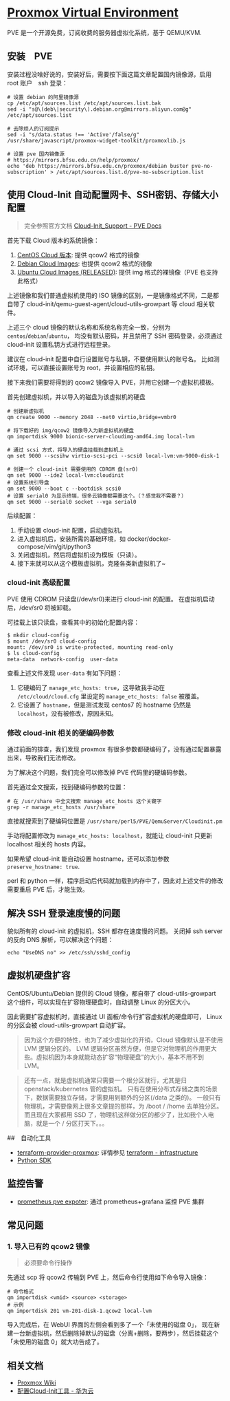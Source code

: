# [Proxmox Virtual Environment](https://pve.proxmox.com/)

PVE 是一个开源免费，订阅收费的服务器虚拟化系统，基于 QEMU/KVM.

## 安装　PVE

安装过程没啥好说的，安装好后，需要按下面这篇文章配置国内镜像源，启用 root 账户　ssh 登录：

```shell
# 设置 debian 的阿里镜像源
cp /etc/apt/sources.list /etc/apt/sources.list.bak
sed -i "s@\(deb\|security\).debian.org@mirrors.aliyun.com@g" /etc/apt/sources.list

# 去除烦人的订阅提示
sed -i "s/data.status !== 'Active'/false/g" /usr/share/javascript/proxmox-widget-toolkit/proxmoxlib.js

# 设置 pve 国内镜像源
# https://mirrors.bfsu.edu.cn/help/proxmox/
echo 'deb https://mirrors.bfsu.edu.cn/proxmox/debian buster pve-no-subscription' > /etc/apt/sources.list.d/pve-no-subscription.list
```


## 使用 Cloud-Init 自动配置网卡、SSH密钥、存储大小配置

>完全参照官方文档 [Cloud-Init_Support - PVE Docs](https://pve.proxmox.com/wiki/Cloud-Init_Support)

首先下载 Cloud 版本的系统镜像：

1. [CentOS Cloud 版本](https://cloud.centos.org/centos/): 提供 qcow2 格式的镜像
2. [Debian Cloud Images](https://cdimage.debian.org/cdimage/cloud/): 也提供 qcow2 格式的镜像
3. [Ubuntu Cloud Images (RELEASED)](https://cloud-images.ubuntu.com/releases/): 提供 img 格式的裸镜像（PVE 也支持此格式）

上述镜像和我们普通虚拟机使用的 ISO 镜像的区别，一是镜像格式不同，二是都自带了 cloud-init/qemu-guest-agent/cloud-utils-growpart 等 cloud 相关软件。

上述三个 cloud 镜像的默认名称和系统名称完全一致，分别为 `centos`/`debian`/`ubuntu`，
均没有默认密码，并且禁用了 SSH 密码登录，必须通过 cloud-init 设置私钥方式进行远程登录。

建议在 cloud-init 配置中自行设置账号与私钥，不要使用默认的账号名。
比如测试环境，可以直接设置账号为 root，并设置相应的私钥。

接下来我们需要将得到的 qcow2 镜像导入 PVE，并用它创建一个虚拟机模板。

首先创建虚拟机，并以导入的磁盘为该虚拟机的硬盘

```shell
# 创建新虚拟机
qm create 9000 --memory 2048 --net0 virtio,bridge=vmbr0

# 将下载好的 img/qcow2 镜像导入为新虚拟机的硬盘
qm importdisk 9000 bionic-server-cloudimg-amd64.img local-lvm

# 通过 scsi 方式，将导入的硬盘挂载到虚拟机上
qm set 9000 --scsihw virtio-scsi-pci --scsi0 local-lvm:vm-9000-disk-1
```


```shell
# 创建一个 cloud-init 需要使用的 CDROM 盘(sr0)
qm set 9000 --ide2 local-lvm:cloudinit
# 设置系统引导盘
qm set 9000 --boot c --bootdisk scsi0
# 设置 serial0 为显示终端，很多云镜像都需要这个。（？感觉我不需要？）
qm set 9000 --serial0 socket --vga serial0
```

后续配置：
1. 手动设置 cloud-init 配置，启动虚拟机。
1. 进入虚拟机后，安装所需的基础环境，如 docker/docker-compose/vim/git/python3
2. 关闭虚拟机，然后将虚拟机设为模板（只读）。
3. 接下来就可以从这个模板虚拟机，克隆各类新虚拟机了~

### cloud-init 高级配置

PVE 使用 CDROM 只读盘(/dev/sr0)来进行 cloud-init 的配置。
在虚拟机启动后，/dev/sr0 将被卸载。

可挂载上该只读盘，查看其中的初始化配置内容：

```shell
$ mkdir cloud-config
$ mount /dev/sr0 cloud-config
mount: /dev/sr0 is write-protected, mounting read-only
$ ls cloud-config
meta-data  network-config  user-data
```

查看上述文件发现 `user-data` 有如下问题：

1. 它硬编码了 `manage_etc_hosts: true`，这导致我手动在 `/etc/cloud/cloud.cfg` 里设定的 `manage_etc_hosts: false` 被覆盖。
2. 它设置了 `hostname`，但是测试发现 centos7 的 hostname 仍然是 `localhost`，没有被修改，原因未知。


### 修改 cloud-init 相关的硬编码参数

通过前面的排查，我们发现 proxmox 有很多参数都硬编码了，没有通过配置暴露出来，导致我们无法修改。

为了解决这个问题，我们完全可以修改掉 PVE 代码里的硬编码参数。

首先通过全文搜索，找到硬编码参数的位置：

```shell
# 在 /usr/share 中全文搜索 manage_etc_hosts 这个关键字
grep -r manage_etc_hosts /usr/share
```

直接就搜索到了硬编码位置是 `/usr/share/perl5/PVE/QemuServer/Cloudinit.pm`

手动将配置修改为 `manage_etc_hosts: localhost`，就能让 cloud-init 只更新 localhost 相关的 hosts 内容。

如果希望 cloud-init 能自动设置 hostname，还可以添加参数 `preserve_hostname: true`.

perl 和 python 一样，程序启动后代码就加载到内存中了，因此对上述文件的修改需要重启 PVE 后，才能生效。

## 解决 SSH 登录速度慢的问题

貌似所有的 cloud-init 的虚拟机，SSH 都存在速度慢的问题。
关闭掉 ssh server 的反向 DNS 解析，可以解决这个问题：

```shell
echo "UseDNS no" >> /etc/ssh/sshd_config
```

## 虚拟机硬盘扩容

CentOS/Ubuntu/Debian 提供的 Cloud 镜像，都自带了 cloud-utils-growpart 这个组件，可以实现在扩容物理硬盘时，自动调整 Linux 的分区大小。

因此需要扩容虚拟机时，直接通过 UI 面板/命令行扩容虚拟机的硬盘即可， Linux 的分区会被 cloud-utils-growpart 自动扩容。

>因为这个方便的特性，也为了减少虚拟化的开销，Cloud 镜像默认是不使用 LVM 逻辑分区的。
LVM 逻辑分区虽然方便，但是它对物理机的作用更大些。虚拟机因为本身就能动态扩容“物理硬盘”的大小，基本不用不到 LVM。

>还有一点，就是虚拟机通常只需要一个根分区就行，尤其是归 openstack/kubernetes 管的虚拟机。
只有在使用分布式存储之类的场景下，数据需要独立存储，才需要用到额外的分区(/data 之类的)。
一般只有物理机，才需要像网上很多文章提的那样，为 /boot / /home 去单独分区。
而且现在大家都用 SSD 了，物理机这样做分区的都少了，比如我个人电脑，就是一个 / 分区打天下。。。

##　自动化工具

- [terraform-provider-proxmox](https://github.com/Telmate/terraform-provider-proxmox): 详情参见 [terraform - infrastructure](/infrastructure/terraform/README.md)
- [Python SDK](https://github.com/proxmoxer/proxmoxer)

## 监控告警

- [prometheus pve expoter](https://github.com/prometheus-pve/prometheus-pve-exporter): 通过 prometheus+grafana 监控 PVE 集群



## 常见问题

### 1. 导入已有的 qcow2 镜像

>必须要命令行操作

先通过 scp 将 qcow2 传输到 PVE 上，然后命令行使用如下命令导入镜像：

```shell
# 命令格式
qm importdisk <vmid> <source> <storage>
# 示例
qm importdisk 201 vm-201-disk-1.qcow2 local-lvm
```

导入完成后，在 WebUI 界面的左侧会看到多了一个「未使用的磁盘 0」，
现在新建一台新虚拟机，然后删除掉默认的磁盘（分离+删除，要两步），然后挂载这个「未使用的磁盘 0」就大功告成了。


## 相关文档

- [Proxmox Wiki](https://pve.proxmox.com/wiki/Main_Page)
- [配置Cloud-Init工具 - 华为云](https://support.huaweicloud.com/usermanual-ims/ims_01_0407.html)